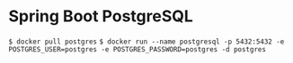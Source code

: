 # Spring Boot PostgreSQL

`$ docker pull postgres`
`$ docker run --name postgresql -p 5432:5432 -e 
POSTGRES_USER=postgres -e POSTGRES_PASSWORD=postgres -d postgres`
